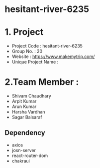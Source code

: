 # hesitant-river-6235

# 1. Project

- Project Code : hesitant-river-6235
- Group No. : 20
- Website : https://www.makemytrip.com/
- Unique Project Name :

# 2.Team Member :

- Shivam Chaudhary
- Arpit Kumar
- Arun Kumar
- Harsha Vardhan
- Sagar Balsaraf

## Dependency

- axios
- josn-server
- react-router-dom
- chakraui
